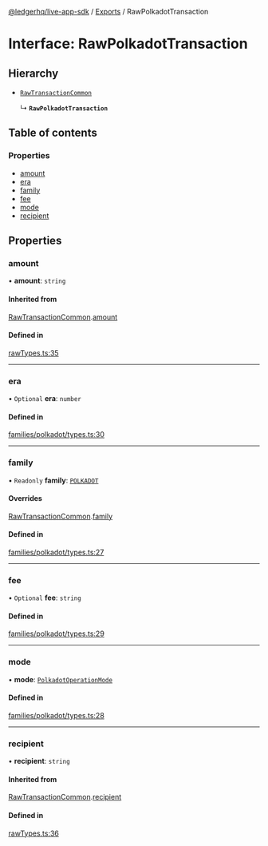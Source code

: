 [@ledgerhq/live-app-sdk](../README.md) / [Exports](../modules.md) / RawPolkadotTransaction

# Interface: RawPolkadotTransaction

## Hierarchy

- [`RawTransactionCommon`](RawTransactionCommon.md)

  ↳ **`RawPolkadotTransaction`**

## Table of contents

### Properties

- [amount](RawPolkadotTransaction.md#amount)
- [era](RawPolkadotTransaction.md#era)
- [family](RawPolkadotTransaction.md#family)
- [fee](RawPolkadotTransaction.md#fee)
- [mode](RawPolkadotTransaction.md#mode)
- [recipient](RawPolkadotTransaction.md#recipient)

## Properties

### amount

• **amount**: `string`

#### Inherited from

[RawTransactionCommon](RawTransactionCommon.md).[amount](RawTransactionCommon.md#amount)

#### Defined in

[rawTypes.ts:35](https://github.com/LedgerHQ/live-app-sdk/blob/65d1ed2/src/rawTypes.ts#L35)

___

### era

• `Optional` **era**: `number`

#### Defined in

[families/polkadot/types.ts:30](https://github.com/LedgerHQ/live-app-sdk/blob/65d1ed2/src/families/polkadot/types.ts#L30)

___

### family

• `Readonly` **family**: [`POLKADOT`](../enums/FAMILIES.md#polkadot)

#### Overrides

[RawTransactionCommon](RawTransactionCommon.md).[family](RawTransactionCommon.md#family)

#### Defined in

[families/polkadot/types.ts:27](https://github.com/LedgerHQ/live-app-sdk/blob/65d1ed2/src/families/polkadot/types.ts#L27)

___

### fee

• `Optional` **fee**: `string`

#### Defined in

[families/polkadot/types.ts:29](https://github.com/LedgerHQ/live-app-sdk/blob/65d1ed2/src/families/polkadot/types.ts#L29)

___

### mode

• **mode**: [`PolkadotOperationMode`](../modules.md#polkadotoperationmode)

#### Defined in

[families/polkadot/types.ts:28](https://github.com/LedgerHQ/live-app-sdk/blob/65d1ed2/src/families/polkadot/types.ts#L28)

___

### recipient

• **recipient**: `string`

#### Inherited from

[RawTransactionCommon](RawTransactionCommon.md).[recipient](RawTransactionCommon.md#recipient)

#### Defined in

[rawTypes.ts:36](https://github.com/LedgerHQ/live-app-sdk/blob/65d1ed2/src/rawTypes.ts#L36)
